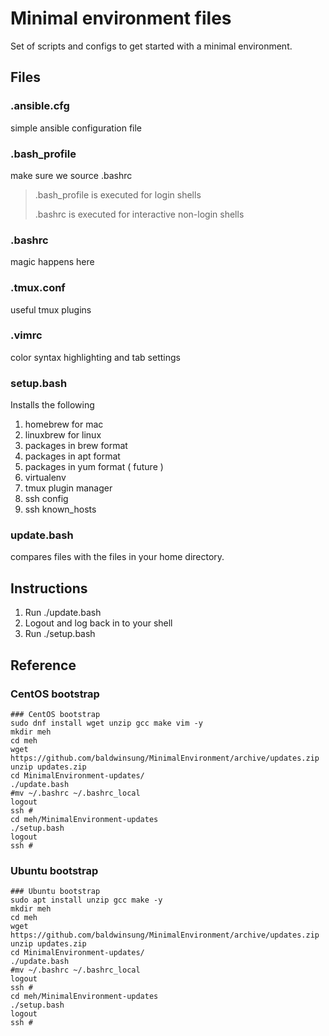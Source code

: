 # Minimal environment files
Set of scripts and configs to get started with a minimal environment. 

## Files
### .ansible.cfg
simple ansible configuration file

### .bash_profile
make sure we source .bashrc
> .bash_profile is executed for login shells
>  
> .bashrc is executed for interactive non-login shells

### .bashrc
magic happens here

### .tmux.conf
useful tmux plugins

### .vimrc
color syntax highlighting and tab settings

### setup.bash
Installs the following
>
1. homebrew for mac
1. linuxbrew for linux
1. packages in brew format
1. packages in apt format
1. packages in yum format ( future )
1. virtualenv
1. tmux plugin manager
1. ssh config
1. ssh known_hosts

### update.bash
compares files with the files in your home directory. 

## Instructions

1. Run ./update.bash
1. Logout and log back in to your shell
1. Run ./setup.bash



## Reference


### CentOS bootstrap
```
### CentOS bootstrap
sudo dnf install wget unzip gcc make vim -y
mkdir meh
cd meh
wget https://github.com/baldwinsung/MinimalEnvironment/archive/updates.zip
unzip updates.zip
cd MinimalEnvironment-updates/
./update.bash
#mv ~/.bashrc ~/.bashrc_local
logout
ssh #
cd meh/MinimalEnvironment-updates
./setup.bash
logout
ssh #
```

### Ubuntu bootstrap
```
### Ubuntu bootstrap
sudo apt install unzip gcc make -y
mkdir meh
cd meh
wget https://github.com/baldwinsung/MinimalEnvironment/archive/updates.zip
unzip updates.zip
cd MinimalEnvironment-updates/
./update.bash
#mv ~/.bashrc ~/.bashrc_local
logout
ssh #
cd meh/MinimalEnvironment-updates
./setup.bash
logout
ssh #
```
